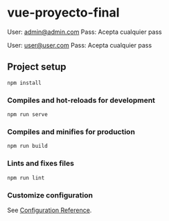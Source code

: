 # vue-proyecto-final

User: admin@admin.com
Pass: Acepta cualquier pass

User: user@user.com
Pass: Acepta cualquier pass

## Project setup

```
npm install
```

### Compiles and hot-reloads for development

```
npm run serve
```

### Compiles and minifies for production

```
npm run build
```

### Lints and fixes files

```
npm run lint
```

### Customize configuration

See [Configuration Reference](https://cli.vuejs.org/config/).
